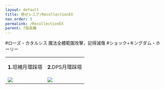 ```yaml
---
layout: default
title: 極ゼレニア/RecollectionEX
nav_order: 3
permalink: /RecollectionEX
parent: 7版高難
---
```


#ローズ・カタルシス
 魔法全體範圍攻擊，記得減傷
#ショック+キングダム・ホーリー
<table>
  <tr>
    <td width="50%">
      <p><b>1.</b>坦補月環踩塔</p>  
    </td>
    <td>
     <p><b>2.</b>DPS月環踩塔</p>
    </td>
  </tr>
    <tr>
    <td width="50%">
     <img src="https://img.game8.jp/11195275/ff30f7c196293b5be0585bec7751a786.png/original">
    </td>
    <td>
      <img src="https://img.game8.jp/11195276/1b9e03a070150f4ea96b683fa9083b74.png/original">
    </td>
  </tr>
</table>
